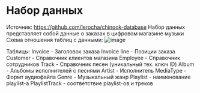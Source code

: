 # Набор данных
Источник: https://github.com/lerocha/chinook-database 
Набор данных представляет собой данные о заказах в цифровом магазине музыки
Схема отношения таблиц с данными:
![image](https://github.com/svlipatov/MLOPS_1/assets/149813656/765f6c26-e0b5-40ff-99b9-cd3aa74ad0a9)

Таблицы:
Invoice - Заголовок заказа
Invoice line - Позиции заказа
Customer - Справочник клиентов магазина
Employee - Справочник сотрудников
Track - Справочник песен (уникальный тех. ключ ID)
Album - Альбомы исполнителей с песнями
Artist - Исполнитель
MediaType - Формт аудиофайла
Genre - Музыкальный жанр
Playlist - наименование playlist-а
PlaylistTrack - соответствие playlist-ов и треков


